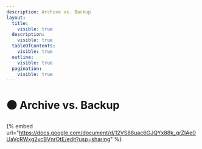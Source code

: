 ```yaml
---
description: Archive vs. Backup
layout:
  title:
    visible: true
  description:
    visible: true
  tableOfContents:
    visible: true
  outline:
    visible: true
  pagination:
    visible: true
---
```


# 🟤 Archive vs. Backup

{% embed url="https://docs.google.com/document/d/12VS88uac6GJQYx88k_grZIAe0UaVcRWxg2vcBVnrOtE/edit?usp=sharing" %}
